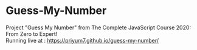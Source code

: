 # Guess-My-Number
Project "Guess My Number" from The Complete JavaScript Course 2020: From Zero to Expert!  
Running live at : https://priyum7.github.io/guess-my-number/
